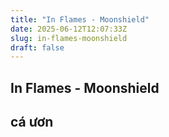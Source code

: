 ```yaml
---
title: "In Flames - Moonshield"
date: 2025-06-12T12:07:33Z
slug: in-flames-moonshield
draft: false
---
```


## In Flames - Moonshield

## cá ươn

